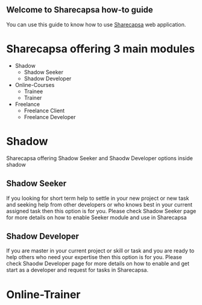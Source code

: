 ## Welcome to Sharecapsa how-to guide

You can use this guide to know how to use [Sharecapsa](https://sharecapsa.com) web application.

# Sharecapsa offering **3** main modules
* Shadow
  * Shadow Seeker
  * Shadow Developer
* Online-Courses
  * Trainee
  * Trainer
* Freelance
  * Freelance Client
  * Freelance Developer
  
# Shadow
Sharecapsa offering Shadow Seeker and Shaodw Developer options inside shadow
## Shadow Seeker
If you looking for short term help to settle in your new project or new task and seeking help from other developers or who knows best in your current assigned task then this option is for you. 
Please check Shadow Seeker page for more details on how to enable Seeker module and use in Sharecapsa

## Shadow Developer
If you are master in your current project or skill or task and you are ready to help others who need your expertise then this option is for you.
Please check Shaodw Developer page for more details on how to enable and get start as a developer and request for tasks in Sharecapsa.


# Online-Trainer
